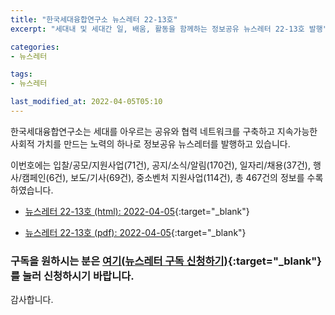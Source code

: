 ```yaml
---
title: "한국세대융합연구소 뉴스레터 22-13호"
excerpt: "세대내 및 세대간 일, 배움, 활동을 함께하는 정보공유 뉴스레터 22-13호 발행" 

categories:
- 뉴스레터

tags:
- 뉴스레터

last_modified_at: 2022-04-05T05:10
---
```


한국세대융합연구소는 세대를 아우르는 공유와 협력 네트워크를 구축하고 지속가능한 사회적 가치를 만드는 노력의 하나로 정보공유 뉴스레터를 발행하고 있습니다.

이번호에는 입찰/공모/지원사업(71건), 공지/소식/알림(170건), 일자리/채용(37건), 행사/캠페인(6건), 보도/기사(69건), 중소벤처 지원사업(114건), 총 467건의 정보를 수록하였습니다.

* [뉴스레터 22-13호 (html): 2022-04-05](https://gcrcenter.github.io/assets/htmls/gcrc_news_letter_20220405.html){:target="_blank"}

* [뉴스레터 22-13호 (pdf): 2022-04-05](https://gcrcenter.github.io/assets/pdfs/news_letter_20220405.pdf){:target="_blank"}


### 구독을 원하시는 분은 [여기(뉴스레터 구독 신청하기)](https://forms.gle/MJ5gVHCdunBXXWVB7){:target="_blank"} 를 눌러 신청하시기 바랍니다.


감사합니다.